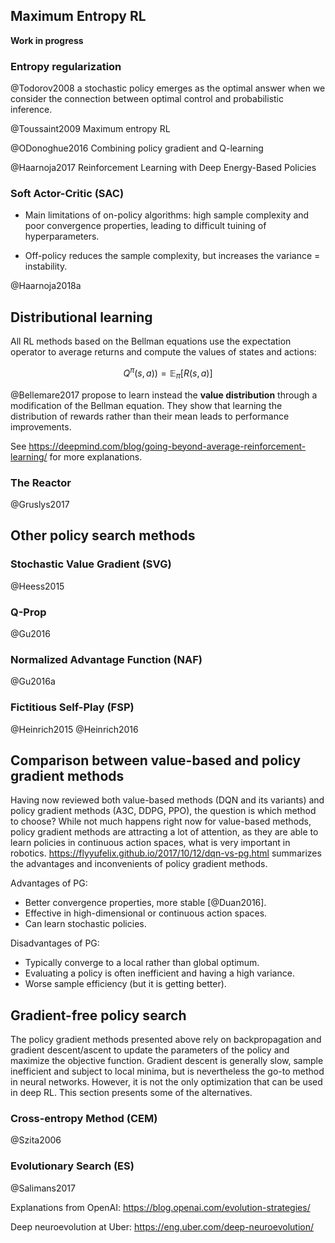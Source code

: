 
## Maximum Entropy RL

**Work in progress**

### Entropy regularization

@Todorov2008 a stochastic policy emerges as the optimal answer when we consider the connection between optimal control and probabilistic inference.

@Toussaint2009 Maximum entropy RL

@ODonoghue2016 Combining policy gradient and Q-learning

@Haarnoja2017 Reinforcement Learning with Deep Energy-Based Policies

### Soft Actor-Critic (SAC)


* Main limitations of on-policy algorithms: high sample complexity and poor convergence properties, leading to difficult tuining of hyperparameters.

* Off-policy reduces the sample complexity, but increases the variance = instability.

@Haarnoja2018a

## Distributional learning

All RL methods based on the Bellman equations use the expectation operator to average returns and compute the values of states and actions:

$$
    Q^\pi(s, a) ) = \mathbb{E}_{\pi}[R(s, a)]
$$

@Bellemare2017 propose to learn instead the **value distribution** through a modification of the Bellman equation. They show that learning the distribution of rewards rather than their mean leads to performance improvements.

See <https://deepmind.com/blog/going-beyond-average-reinforcement-learning/> for more explanations.


### The Reactor

@Gruslys2017


## Other policy search methods

### Stochastic Value Gradient (SVG)

@Heess2015


### Q-Prop

@Gu2016

### Normalized Advantage Function (NAF)

@Gu2016a


### Fictitious Self-Play (FSP)

@Heinrich2015 @Heinrich2016


## Comparison between value-based and policy gradient methods

Having now reviewed both value-based methods (DQN and its variants) and policy gradient methods (A3C, DDPG, PPO), the question is which method to choose? While not much happens right now for value-based methods, policy gradient methods are attracting a lot of attention, as they are able to learn policies in continuous action spaces, what is very important in robotics.  <https://flyyufelix.github.io/2017/10/12/dqn-vs-pg.html> summarizes the advantages and inconvenients of policy gradient methods.

Advantages of PG:

* Better convergence properties, more stable [@Duan2016].
* Effective in high-dimensional or continuous action spaces.
* Can learn stochastic policies.

Disadvantages of PG:

* Typically converge to a local rather than global optimum.
* Evaluating a policy is often inefficient and having a high variance.
* Worse sample efficiency (but it is getting better).

## Gradient-free policy search

The policy gradient methods presented above rely on backpropagation and gradient descent/ascent to update the parameters of the policy and maximize the objective function. Gradient descent is generally slow, sample inefficient and subject to local minima, but is nevertheless the go-to method in neural networks. However, it is not the only optimization that can be used in deep RL. This section presents some of the alternatives.

### Cross-entropy Method (CEM)

@Szita2006

### Evolutionary Search (ES)

@Salimans2017

Explanations from OpenAI: <https://blog.openai.com/evolution-strategies/>

Deep neuroevolution at Uber: <https://eng.uber.com/deep-neuroevolution/>
